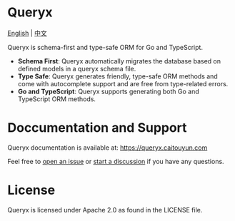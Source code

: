 # Queryx

[English](README.md) | [中文](README_zh.md)

Queryx is schema-first and type-safe ORM for Go and TypeScript.

- **Schema First**: Queryx automatically migrates the database based on defined models in a queryx schema file.
- **Type Safe**: Queryx generates friendly, type-safe ORM methods and come with autocomplete support and are free from type-related errors.
- **Go and TypeScript**: Queryx supports generating both Go and TypeScript ORM methods.

# Doccumentation and Support

Queryx documentation is available at: https://queryx.caitouyun.com

Feel free to [open an issue](https://github.com/swiftcarrot/queryx/issues) or [start a discussion](https://github.com/swiftcarrot/queryx/discussions) if you have any questions.

# License

Queryx is licensed under Apache 2.0 as found in the LICENSE file.
